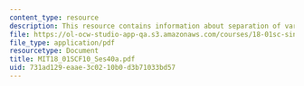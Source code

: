 ```yaml
---
content_type: resource
description: This resource contains information about separation of variables.
file: https://ol-ocw-studio-app-qa.s3.amazonaws.com/courses/18-01sc-single-variable-calculus-fall-2010/731ad129eaae3c0210b0d3b71033bd57_MIT18_01SCF10_Ses40a.pdf
file_type: application/pdf
resourcetype: Document
title: MIT18_01SCF10_Ses40a.pdf
uid: 731ad129-eaae-3c02-10b0-d3b71033bd57
---
```

